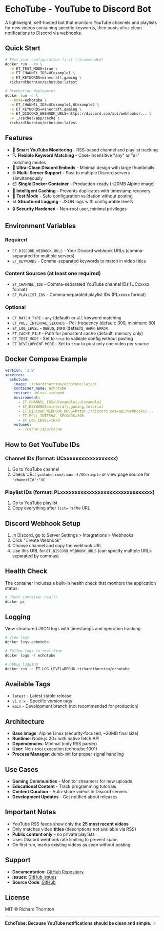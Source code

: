 # EchoTube - YouTube to Discord Bot

A lightweight, self-hosted bot that monitors YouTube channels and playlists for new videos containing specific keywords, then posts ultra-clean notifications to Discord via webhooks.

## Quick Start

```bash
# Test your configuration first (recommended)
docker run --rm \
  -e ET_TEST_MODE=true \
  -e ET_CHANNEL_IDS=UCexample1 \
  -e ET_KEYWORDS=minecraft,gaming \
  richardthornton/echotube:latest

# Production deployment
docker run -d \
  --name=echotube \
  -e ET_CHANNEL_IDS=UCexample1,UCexample2 \
  -e ET_KEYWORDS=minecraft,gaming \
  -e ET_DISCORD_WEBHOOK_URLS=https://discord.com/api/webhooks/... \
  -v ./cache:/app/cache \
  richardthornton/echotube:latest
```

## Features

- 🎯 **Smart YouTube Monitoring** - RSS-based channel and playlist tracking
- 🔍 **Flexible Keyword Matching** - Case-insensitive "any" or "all" matching modes
- 🎨 **Ultra-Clean Discord Embeds** - Minimal design with large thumbnails
- 🌐 **Multi-Server Support** - Post to multiple Discord servers simultaneously
- 📦 **Single Docker Container** - Production-ready (~20MB Alpine image)
- 🧠 **Intelligent Caching** - Prevents duplicates with timestamp recovery
- 🧪 **Test Mode** - Safe configuration validation without posting
- 📊 **Structured Logging** - JSON logs with configurable levels
- 🔒 **Security Hardened** - Non-root user, minimal privileges

## Environment Variables

### Required
- `ET_DISCORD_WEBHOOK_URLS` - Your Discord webhook URLs (comma-separated for multiple servers)
- `ET_KEYWORDS` - Comma-separated keywords to match in video titles

### Content Sources (at least one required)
- `ET_CHANNEL_IDS` - Comma-separated YouTube channel IDs (UCxxxxx format)
- `ET_PLAYLIST_IDS` - Comma-separated playlist IDs (PLxxxxx format)

### Optional
- `ET_MATCH_TYPE` - `any` (default) or `all` keyword matching
- `ET_POLL_INTERVAL_SECONDS` - Poll frequency (default: 300, minimum: 60)
- `ET_LOG_LEVEL` - `DEBUG`, `INFO` (default), `WARN`, `ERROR`
- `ET_CACHE_FILE` - Path for persistent cache (default: memory only)
- `ET_TEST_MODE` - Set to `true` to validate config without posting
- `ET_DEVELOPMENT_MODE` - Set to `true` to post only one video per source

## Docker Compose Example

```yaml
version: '3.8'
services:
  echotube:
    image: richardthornton/echotube:latest
    container_name: echotube
    restart: unless-stopped
    environment:
      - ET_CHANNEL_IDS=UCexample1,UCexample2
      - ET_KEYWORDS=minecraft,gaming,tutorial
      - ET_DISCORD_WEBHOOK_URLS=https://discord.com/api/webhooks/...
      - ET_POLL_INTERVAL_SECONDS=300
      - ET_LOG_LEVEL=INFO
    volumes:
      - ./cache:/app/cache
```

## How to Get YouTube IDs

### Channel IDs (format: UCxxxxxxxxxxxxxxxxxx)
1. Go to YouTube channel
2. Check URL: `youtube.com/channel/UCexample` or view page source for `"channelId":"UC`

### Playlist IDs (format: PLxxxxxxxxxxxxxxxxxxxxxxxxxxxxxxxx)
1. Go to YouTube playlist  
2. Copy everything after `list=` in the URL

## Discord Webhook Setup

1. In Discord, go to Server Settings > Integrations > Webhooks
2. Click "Create Webhook"
3. Choose channel and copy the webhook URL
4. Use this URL for `ET_DISCORD_WEBHOOK_URLS` (can specify multiple URLs separated by commas)

## Health Check

The container includes a built-in health check that monitors the application status.

```bash
# Check container health
docker ps
```

## Logging

View structured JSON logs with timestamps and operation tracking:

```bash
# View logs
docker logs echotube

# Follow logs in real-time
docker logs -f echotube

# Debug logging
docker run -e ET_LOG_LEVEL=DEBUG richardthornton/echotube
```

## Available Tags

- `latest` - Latest stable release
- `v1.x.x` - Specific version tags
- `main` - Development branch (not recommended for production)

## Architecture

- **Base Image**: Alpine Linux (security-focused, ~20MB final size)
- **Runtime**: Node.js 20+ with native fetch API
- **Dependencies**: Minimal (only RSS parser)
- **User**: Non-root execution (echotube:1001)
- **Process Manager**: dumb-init for proper signal handling

## Use Cases

- **Gaming Communities** - Monitor streamers for new uploads
- **Educational Content** - Track programming tutorials
- **Content Curation** - Auto-share videos in Discord servers
- **Development Updates** - Get notified about releases

## Important Notes

- YouTube RSS feeds show only the **25 most recent videos**
- Only matches video **titles** (descriptions not available via RSS)
- **Public content only** - no private playlists
- Uses Discord webhook rate limiting to prevent spam
- On first run, marks existing videos as seen without posting

## Support

- **Documentation**: [GitHub Repository](https://github.com/richardthornton/echotube)
- **Issues**: [GitHub Issues](https://github.com/richardthornton/echotube/issues)
- **Source Code**: [GitHub](https://github.com/richardthornton/echotube)

## License

MIT © Richard Thornton

---

**EchoTube: Because YouTube notifications should be clean and simple.** ✨